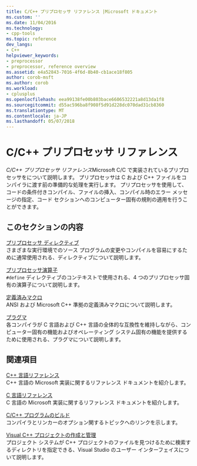 ```yaml
---
title: C/C++ プリプロセッサ リファレンス |Microsoft ドキュメント
ms.custom: ''
ms.date: 11/04/2016
ms.technology:
- cpp-tools
ms.topic: reference
dev_langs:
- C++
helpviewer_keywords:
- preprocessor
- preprocessor, reference overview
ms.assetid: e4a52843-7016-4f6d-8b40-cb1ace18f805
author: corob-msft
ms.author: corob
ms.workload:
- cplusplus
ms.openlocfilehash: eea99138fe00b803bace6606532221a8d13da1f8
ms.sourcegitcommit: d55ac596ba8f908f5d91d228dc070dad31cb8360
ms.translationtype: MT
ms.contentlocale: ja-JP
ms.lasthandoff: 05/07/2018
---
```

# <a name="cc-preprocessor-reference"></a>C/C++ プリプロセッサ リファレンス
*C/C++ プリプロセッサ リファレンス*Microsoft C/C で実装されているプリプロセッサをについて説明します。 プリプロセッサは C および C++ ファイルをコンパイラに渡す前の準備的な処理を実行します。 プリプロセッサを使用して、コードの条件付きコンパイル、ファイルの挿入、コンパイル時のエラー メッセージの指定、コード セクションへのコンピューター固有の規則の適用を行うことができます。  
  
## <a name="in-this-section"></a>このセクションの内容  
 [プリプロセッサ ディレクティブ](../preprocessor/preprocessor-directives.md)  
 さまざまな実行環境でのソース プログラムの変更やコンパイルを容易にするために通常使用される、ディレクティブについて説明します。  
  
 [プリプロセッサ演算子](../preprocessor/preprocessor-operators.md)  
 `#define` ディレクティブのコンテキストで使用される、4 つのプリプロセッサ固有の演算子について説明します。  
  
 [定義済みマクロ](../preprocessor/predefined-macros.md)  
 ANSI および Microsoft C++ 準拠の定義済みマクロについて説明します。  
  
 [プラグマ](../preprocessor/pragma-directives-and-the-pragma-keyword.md)  
 各コンパイラが C 言語および C++ 言語の全体的な互換性を維持しながら、コンピューター固有の機能およびオペレーティング システム固有の機能を提供するために使用される、プラグマについて説明します。  
  
## <a name="related-sections"></a>関連項目  
 [C++ 言語リファレンス](../cpp/cpp-language-reference.md)  
 C++ 言語の Microsoft 実装に関するリファレンス ドキュメントを紹介します。  
  
 [C 言語リファレンス](../c-language/c-language-reference.md)  
 C 言語の Microsoft 実装に関するリファレンス ドキュメントを紹介します。  
  
 [C/C++ プログラムのビルド](../build/reference/c-cpp-building-reference.md)  
 コンパイラとリンカーのオプション関するトピックへのリンクを示します。  
  
 [Visual C++ プロジェクトの作成と管理](../ide/creating-and-managing-visual-cpp-projects.md)  
 プロジェクト システムが C++ プロジェクトのファイルを見つけるために検索するディレクトリを指定できる、Visual Studio のユーザー インターフェイスについて説明します。